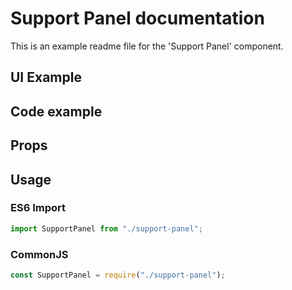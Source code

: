 # Support Panel documentation

This is an example readme file for the 'Support Panel' component.

## UI Example

<!-- STORY -->

## Code example

<!-- SOURCE -->

## Props

<!-- PROPS -->

## Usage

### ES6 Import

```js
import SupportPanel from "./support-panel";
```

### CommonJS

```js
const SupportPanel = require("./support-panel");
```
